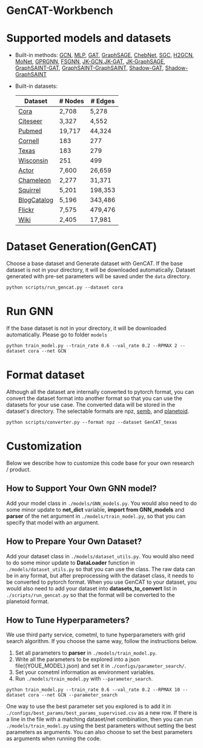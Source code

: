 # GenCAT-Workbench

# Supported models and datasets

- Built-in methods: [GCN](https://github.com/tkipf/pygcn), [MLP](), [GAT](https://github.com/PetarV-/GAT), [GraphSAGE](http://snap.stanford.edu/graphsage/), [ChebNet](https://arxiv.org/abs/1606.09375), [SGC](https://arxiv.org/abs/1902.07153), [H2GCN](https://arxiv.org/abs/2006.11468), [MoNet](https://arxiv.org/abs/1611.08402), [GPRGNN](https://github.com/jianhao2016/GPRGNN), [FSGNN](https://arxiv.org/abs/2105.07634), [JK-GCN](https://arxiv.org/abs/1806.03536),[JK-GAT](https://arxiv.org/abs/1806.03536), [JK-GraphSAGE](https://arxiv.org/abs/1806.03536), [GraphSAINT-GAT](https://arxiv.org/abs/1907.04931), [GraphSAINT-GraphSAINT](https://arxiv.org/abs/1907.04931), [Shadow-GAT](https://github.com/facebookresearch/shaDow_GNN), [Shadow-GraphSAINT](https://github.com/facebookresearch/shaDow_GNN)

- Built-in datasets:

  | Dataset                                                 | # Nodes | # Edges |
  | ------------------------------------------------------- | ------- | ------- |
  | [Cora](https://github.com/kimiyoung/planetoid)          | 2,708   | 5,278   |
  | [Citeseer](https://github.com/kimiyoung/planetoid)      | 3,327   | 4,552   |
  | [Pubmed](https://github.com/kimiyoung/planetoid)        | 19,717  | 44,324  |
  | [Cornell](https://openreview.net/forum?id=S1e2agrFvS)   | 183     | 277     |
  | [Texas](https://openreview.net/forum?id=S1e2agrFvS)     | 183     | 279     |
  | [Wisconsin](https://openreview.net/forum?id=S1e2agrFvS) | 251     | 499     |
  | [Actor](https://openreview.net/forum?id=S1e2agrFvS)     | 7,600   | 26,659  |
  | [Chameleon](https://arxiv.org/abs/1909.13021)           | 2,277   | 31,371  |
  | [Squirrel](https://arxiv.org/abs/1909.13021)            | 5,201   | 198,353 |
  | [BlogCatalog](http://snap.stanford.edu/node2vec/)       | 5,196   | 343,486 |
  | [Flickr](https://arxiv.org/abs/2009.00826)              | 7,575   | 479,476 |
  | [Wiki](https://github.com/GRAND-Lab/MGAE)               | 2,405   | 17,981  |

# Dataset Generation(GenCAT)

Choose a base dataset and Generate dataset with GenCAT. If the base dataset is not in your directory, it will be downloaded automatically.
Dataset generated with pre-set parameters will be saved under the `data` directory.

```
python scripts/run_gencat.py --dataset cora
```

# Run GNN

If the base dataset is not in your directory, it will be downloaded automatically.
Please go to folder `models`

```
python train_model.py --train_rate 0.6 --val_rate 0.2 --RPMAX 2 --dataset cora --net GCN
```

# Format dataset

Although all the dataset are internally converted to pytorch format, you can convert the dataset format into another format so that you can use the datasets for your use case. The converted data will be stored in the dataset's directory. The selectable formats are npz, [semb](https://github.com/gemslab/strucEmbedding-graphlibrary), and [planetoid](https://github.com/kimiyoung/planetoid).

```
python scripts/converter.py --format npz --dataset GenCAT_texas
```

# Customization

Below we describe how to customize this code base for your own research / product.

## How to Support Your Own GNN model?

Add your model class in `./models/GNN_models.py`. You would also need to do some minor update to **net_dict** variable, **import from GNN_models** and **parser** of the net argument in `./models/train_model.py`, so that you can specify that model with an argument.

## How to Prepare Your Own Dataset?

Add your dataset class in `./models/dataset_utils.py`. You would also need to do some minor update to **DataLoader** function in `./models/dataset_utils.py` so that you can use the class. The raw data can be in any format, but after preprocessing with the dataset class, it needs to be converted to pytorch format. When you use GenCAT to your dataset, you would also need to add your dataset into **datasets_to_convert** list in `./scripts/run_gencat.py` so that the format will be converted to the planetoid format.

## How to Tune Hyperparameters?

We use third party service, cometml, to tune hyperparameters with grid search algorithm. If you choose the same way, follow the instructions below.

1. Set all parameters to **parser** in `./models/train_model.py`.
2. Write all the parameters to be explored into a json file({YOUE_MODEL}.json) and set it in `./configs/parameter_search/`.
3. Set your cometml information as environment variables.
4. Run `./models/train_model.py` with `--parameter_search`.

```
python train_model.py --train_rate 0.6 --val_rate 0.2 --RPMAX 10 --dataset cora --net GCN --parameter_search
```

One way to use the best parameter set you explored is to add it in `./configs/best_params/best_params_supervised.csv` as a new row. If there is a line in the file with a matching dataset/net combination, then you can run `./models/train_model.py` using the best parameters without setting the best parameters as arguments.
You can also choose to set the best parameters as arguments when running the code.
